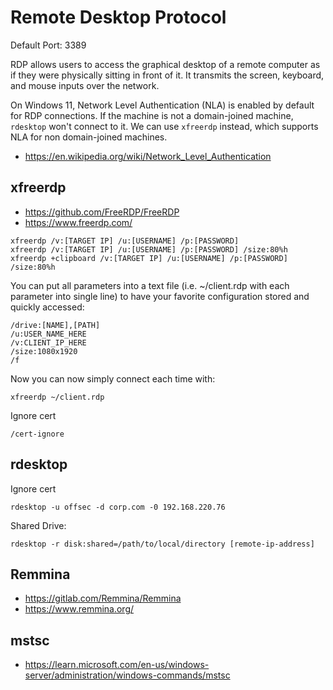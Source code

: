 # Remote Desktop Protocol

Default Port: 3389


RDP allows users to access the graphical desktop of a remote computer as if they were physically sitting in front of it. It transmits the screen, keyboard, and mouse inputs over the network.






On Windows 11, Network Level Authentication (NLA) is enabled by default for RDP connections.
If the machine is not a domain-joined machine, `rdesktop` won't connect to it.
We can use `xfreerdp` instead, which supports NLA for non domain-joined machines.

- <https://en.wikipedia.org/wiki/Network_Level_Authentication>





## xfreerdp

- <https://github.com/FreeRDP/FreeRDP>
- <https://www.freerdp.com/>


```
xfreerdp /v:[TARGET IP] /u:[USERNAME] /p:[PASSWORD]
xfreerdp /v:[TARGET IP] /u:[USERNAME] /p:[PASSWORD] /size:80%h
xfreerdp +clipboard /v:[TARGET IP] /u:[USERNAME] /p:[PASSWORD] /size:80%h

```

You can put all parameters into a text file (i.e. ~/client.rdp with each parameter into single line) to have your favorite configuration stored and quickly accessed:
```
/drive:[NAME],[PATH]
/u:USER_NAME_HERE
/v:CLIENT_IP_HERE
/size:1080x1920
/f
```

Now you can now simply connect each time with:
```
xfreerdp ~/client.rdp
```



Ignore cert
```
/cert-ignore
```















## rdesktop

Ignore cert
```
rdesktop -u offsec -d corp.com -0 192.168.220.76
```


Shared Drive:
```
rdesktop -r disk:shared=/path/to/local/directory [remote-ip-address]
```















## Remmina

- <https://gitlab.com/Remmina/Remmina>
- <https://www.remmina.org/>
















## mstsc

- <https://learn.microsoft.com/en-us/windows-server/administration/windows-commands/mstsc>



